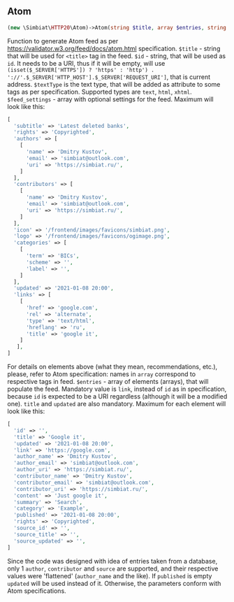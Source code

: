 ## Atom
```php
(new \Simbiat\HTTP20\Atom)->Atom(string $title, array $entries, string $id = '', string $textType = 'text', array $feed_settings = []);
```
Function to generate Atom feed as per https://validator.w3.org/feed/docs/atom.html specification.
`$title` - string that will be used for `<title>` tag in the feed.
`$id` - string, that will be used as `id`. It needs to be a URI, thus if it will be empty, will use `(isset($_SERVER['HTTPS']) ? 'https' : 'http') . '://'.$_SERVER['HTTP_HOST'].$_SERVER['REQUEST_URI']`, that is current address.
`$textType` is the text type, that will be added as attribute to some tags as per specification. Supported types are `text`, `html`, `xhtml`.
`$feed_settings` - array with optional settings for the feed. Maximum will look like this:
```php
[
  'subtitle' => 'Latest deleted banks',
  'rights' => 'Copyrighted',
  'authors' => [
    [
      'name' => 'Dmitry Kustov',
      'email' => 'simbiat@outlook.com',
      'uri' => 'https://simbiat.ru/',
    ]
  ],
  'contributors' => [
    [
      'name' => 'Dmitry Kustov',
      'email' => 'simbiat@outlook.com',
      'uri' => 'https://simbiat.ru/',
    ]
  ],
  'icon' => '/frontend/images/favicons/simbiat.png',
  'logo' => '/frontend/images/favicons/ogimage.png',
  'categories' => [
    [
      'term' => 'BICs',
      'scheme' => '',
      'label' => '',
    ]
  ],
  'updated' => '2021-01-08 20:00',
  'links' => [
    [
      'href' => 'google.com',
      'rel' => 'alternate',
      'type' => 'text/html',
      'hreflang' => 'ru',
      'title' => 'google it',
    ]
   ],
]
```
For details on elements above (what they mean, recommendations, etc.), please, refer to Atom specification: names in `array` correspond to respective tags in feed.
`$entries` - array of elements (arrays), that will populate the feed. Mandatory value is `link`, instead of `id` as in specification, because `id` is expected to be a URI regardless (although it will be a modified one). `title` and `updated` are also mandatory. Maximum for each element will look like this:
```php
[
  'id' => '',
  'title' => 'Google it',
  'updated' => '2021-01-08 20:00',
  'link' => 'https://google.com',
  'author_name' => 'Dmitry Kustov',
  'author_email' => 'simbiat@outlook.com',
  'author_uri' => 'https://simbiat.ru/',
  'contributor_name' => 'Dmitry Kustov',
  'contributor_email' => 'simbiat@outlook.com',
  'contributor_uri' => 'https://simbiat.ru/',
  'content' => 'Just google it',
  'summary' => 'Search',
  'category' => 'Example',
  'published' => '2021-01-08 20:00',
  'rights' => 'Copyrighted',
  'source_id' => '',
  'source_title' => '',
  'source_updated' => '',
]
```
Since the code was designed with idea of entries taken from a database, only 1 `author`, `contributor` and `source` are supported, and their respective values were 'flattened' (`author_name` and the like). If `published` is empty `updated` will be used instead of it. Otherwise, the parameters conform with Atom specifications.
